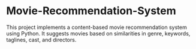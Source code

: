 # Movie-Recommendation-System
This project implements a content-based movie recommendation system using Python. It suggests movies based on similarities in genre, keywords, taglines, cast, and directors.

